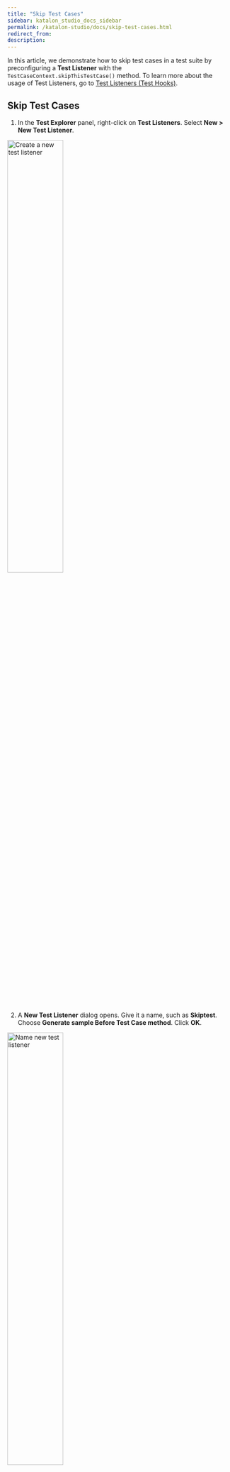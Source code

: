 ```yaml
---
title: "Skip Test Cases"
sidebar: katalon_studio_docs_sidebar
permalink: /katalon-studio/docs/skip-test-cases.html
redirect_from:
description:
---
```


In this article, we demonstrate how to skip test cases in a test suite by preconfiguring a **Test Listener** with the `TestCaseContext.skipThisTestCase()` method. To learn more about the usage of Test Listeners, go to [Test Listeners (Test Hooks)](https://docs.katalon.com/katalon-studio/docs/fixtures-listeners.html#test-listeners-test-hooks).

## Skip Test Cases

1. In the **Test Explorer** panel, right-click on **Test Listeners**. Select **New > New Test Listener**. 
   
<img src="https://github.com/katalon-studio/docs-images/raw/4edfbc46044bc17f1d039c925c34230ed76357e1/katalon-studio/docs/test-listeners-test-hooks/image2017-12-5-103A353A3.png" width="50%" alt="Create a new test listener">

2. A **New Test Listener** dialog opens. Give it a name, such as **Skiptest**. Choose **Generate sample Before Test Case method**. Click **OK**.

<img src="https://github.com/katalon-studio/docs-images/raw/master/katalon-studio/docs/skip-test-cases/KS-SKIP-Create-Skiptest-Listener.png" width="50%" alt="Name new test listener">

Katalon Studio generates a sample template with the necessary annotations, libraries and supported functions as below:

```groovy
import internal.GlobalVariable as GlobalVariable

import com.kms.katalon.core.annotation.BeforeTestCase
import com.kms.katalon.core.annotation.BeforeTestSuite
import com.kms.katalon.core.annotation.AfterTestCase
import com.kms.katalon.core.annotation.AfterTestSuite
import com.kms.katalon.core.context.TestCaseContext
import com.kms.katalon.core.context.TestSuiteContext

class Skiptest {
	/**
	 * Executes before every test case starts.
	 * @param testCaseContext related information of the executed test case.
	 */
	@BeforeTestCase
	def sampleBeforeTestCase(TestCaseContext testCaseContext) {
	println testCaseContext.getTestCaseId()
	println testCaseContext.getTestCaseVariables()
}
```


3. Use the `TestCaseContext.skipThisTestCase()` method to skip test cases. See also [skipThisTestCase()](https://docs.katalon.com/javadoc/com/kms/katalon/core/context/TestCaseContext.html#skipThisTestCase()).
   
Inside the **Skiptest** Listener, copy and paste the following code under the generated sample template.
   
```groovy

// To check for the desired condition and skip the test case if true.
if(inputyourconditionhere)
{   testCaseContext.skipThisTestCase()
}
```

4. Return to your test suite and run it. Check the results in the **Results** tab to see the final status of your tests.

> Note:
>
> Katalon Studio supports exporting test reports in **HTML**, **CSV**, **PDF** and **JUnit**. You can learn more about exporting reports here: [Generate reports](https://docs.katalon.com/katalon-studio/docs/test-suite-report.html#automatically-generate-reports).

## Example:

In this example, we want to skip the Test Case named: "Google" in a test suite.
We input the following sample code in the **Skiptest** Listener:

```groovy
class Skiptest {
	/**
	 * Executes before every test case starts.
	 * @param testCaseContext related information of the executed test case.
	 */
	@BeforeTestCase
	def sampleBeforeTestCase(TestCaseContext testCaseContext) {
    println testCaseContext.getTestCaseId()
	println testCaseContext.getTestCaseVariables()
	if ((testCaseContext.getTestCaseId()) == "Test Cases/Google") 
		{	testCaseContext.skipThisTestCase()
		}
}
```
Check the results after running the Test Suite. Katalon successfully skips the test case named: "Google".

<img src="https://github.com/katalon-studio/docs-images/raw/8dc7e1d66cd0fe2719aaeabc91d5040ede4bb2aa/katalon-studio/docs/skip-test-cases/KS-SKIP-Results-after-skipping-test-cases.png" width="70%" alt="Results after skipping test case">
